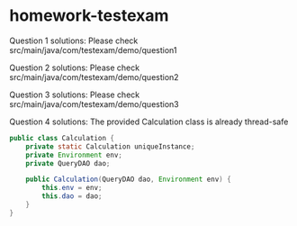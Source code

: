 # homework-testexam

Question 1 solutions: Please check src/main/java/com/testexam/demo/question1

Question 2 solutions: Please check src/main/java/com/testexam/demo/question2

Question 3 solutions: Please check src/main/java/com/testexam/demo/question3

Question 4 solutions: The provided Calculation class is already thread-safe

```java
public class Calculation {
    private static Calculation uniqueInstance;
    private Environment env;
    private QueryDAO dao;

    public Calculation(QueryDAO dao, Environment env) {
        this.env = env;
        this.dao = dao;
    }
}
```

